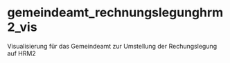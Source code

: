 # gemeindeamt_rechnungslegunghrm2_vis
Visualisierung für das Gemeindeamt zur Umstellung der Rechungslegung auf HRM2
